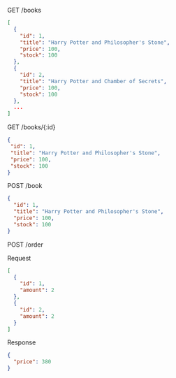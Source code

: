 GET /books
```json
[
  {
    "id": 1,
    "title": "Harry Potter and Philosopher's Stone",
    "price": 100,
    "stock": 100
  },
  {
    "id": 2,
    "title": "Harry Potter and Chamber of Secrets",
    "price": 100,
    "stock": 100
  },
  ...
]
```
GET /books/{:id}
```json
{
 "id": 1,
 "title": "Harry Potter and Philosopher's Stone",
 "price": 100,
 "stock": 100
}
```
POST /book
```json
{
  "id": 1,
  "title": "Harry Potter and Philosopher's Stone",
  "price": 100,
  "stock": 100
}
```
POST /order

Request
```json
[
  {
    "id": 1,
    "amount": 2
  },
  {
    "id": 2,
    "amount": 2
  }
]
```
Response
```json
{
  "price": 380
}
```

